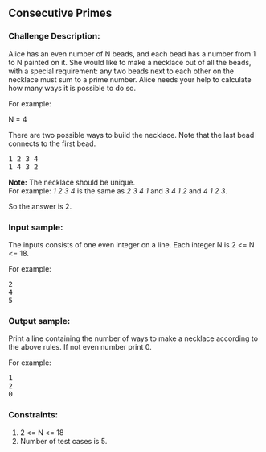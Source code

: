 <h2>Consecutive Primes</h2>

<h3>Challenge Description:</h3>

<p>
    Alice has an even number of N beads, and each bead has a number from 1 to N painted on it. She would like to make
    a necklace out of all the beads, with a special requirement: any two beads next to each other on the necklace must
    sum to a prime number. Alice needs your help to calculate how many ways it is possible to do so.
</p>

<p>For example:</p>

<p>
    N = 4
</p>

<p>
    There are two possible ways to build the necklace. Note that the last bead connects to the first bead.
</p>

<pre>1 2 3 4
1 4 3 2
</pre>

<p>
<b>Note:</b> The necklace should be unique.<br>
    For example: <i>1 2 3 4</i> is the same as <i>2 3 4 1</i> and <i>3 4 1 2</i> and <i>4 1 2 3</i>.
</p>

<p>
    So the answer is 2.
</p>

<h3>Input sample:</h3>

<p>
    The inputs consists of one even integer on a line. Each integer N is 2 &lt;= N &lt;= 18.
</p>

<p>For example:</p>

<pre class="description-input-output">2
4
5</pre>

<h3>Output sample:</h3>

<p>Print a line containing the number of ways to make a necklace according to the above rules. If not even number print 0.</p>

<p>For example:</p>

<pre class="description-input-output">1
2
0</pre>

<h3>Constraints:</h3>

<ol>
<li>2 &lt;= N &lt;= 18</li>
<li>Number of test cases is 5.</li>
</ol>